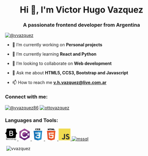 <h1 align="center">Hi 👋, I'm Victor Hugo Vazquez</h1>
<h3 align="center">A passionate frontend developer from Argentina</h3>

<p align="left"> <a href="https://twitter.com/@vvazquez" target="blank"><img src="https://img.shields.io/twitter/follow/@vvazquez?logo=twitter&style=for-the-badge" alt="@vvazquez" /></a> </p>

- 🔭 I’m currently working on **Personal projects**

- 🌱 I’m currently learning **React and Python**

- 👯 I’m looking to collaborate on **Web development**

- 💬 Ask me about **HTML5, CCS3, Bootstrap and Javascript**

- 📫 How to reach me **v.h.vazquez@live.com.ar**

<h3 align="left">Connect with me:</h3>
<p align="left">
<a href="https://twitter.com/@vvazquez" target="blank"><img align="center" src="https://raw.githubusercontent.com/rahuldkjain/github-profile-readme-generator/master/src/images/icons/Social/twitter.svg" alt="@vvazquez86" height="30" width="40" /></a>
<a href="https://instagram.com/ottovazquez" target="blank"><img align="center" src="https://raw.githubusercontent.com/rahuldkjain/github-profile-readme-generator/master/src/images/icons/Social/instagram.svg" alt="ottovazquez" height="30" width="40" /></a>
</p>

<h3 align="left">Languages and Tools:</h3>
<p align="left"> <a href="https://getbootstrap.com" target="_blank" rel="noreferrer"> <img src="https://raw.githubusercontent.com/devicons/devicon/master/icons/bootstrap/bootstrap-plain-wordmark.svg" alt="bootstrap" width="40" height="40"/> </a> <a href="https://www.w3schools.com/cs/" target="_blank" rel="noreferrer"> <img src="https://raw.githubusercontent.com/devicons/devicon/master/icons/csharp/csharp-original.svg" alt="csharp" width="40" height="40"/> </a> <a href="https://www.w3schools.com/css/" target="_blank" rel="noreferrer"> <img src="https://raw.githubusercontent.com/devicons/devicon/master/icons/css3/css3-original-wordmark.svg" alt="css3" width="40" height="40"/> </a> <a href="https://www.w3.org/html/" target="_blank" rel="noreferrer"> <img src="https://raw.githubusercontent.com/devicons/devicon/master/icons/html5/html5-original-wordmark.svg" alt="html5" width="40" height="40"/> </a> <a href="https://developer.mozilla.org/en-US/docs/Web/JavaScript" target="_blank" rel="noreferrer"> <img src="https://raw.githubusercontent.com/devicons/devicon/master/icons/javascript/javascript-original.svg" alt="javascript" width="40" height="40"/> </a> <a href="https://www.microsoft.com/en-us/sql-server" target="_blank" rel="noreferrer"> <img src="https://www.svgrepo.com/show/303229/microsoft-sql-server-logo.svg" alt="mssql" width="40" height="40"/> </a> </p>

<p>&nbsp;<img align="center" src="https://github-readme-stats.vercel.app/api?username=vvazquez&show_icons=true&locale=en" alt="vvazquez" /></p>
